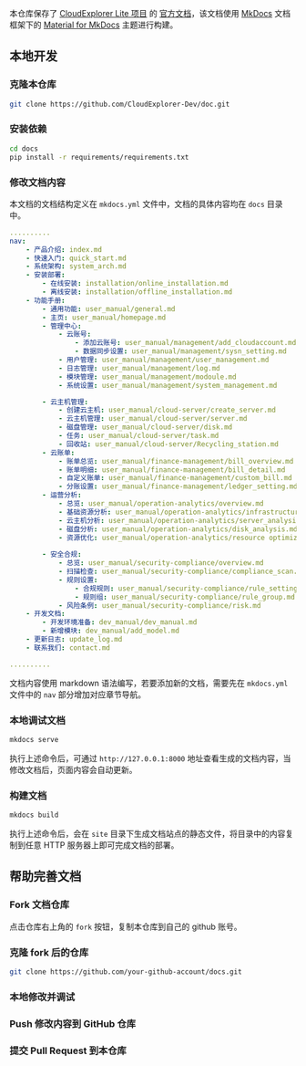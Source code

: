 本仓库保存了 [CloudExplorer Lite 项目]() 的 [官方文档](https://fit2cloud.com/cloudexplorer-lite/docs/)，该文档使用 [MkDocs]() 文档框架下的 [Material for MkDocs]() 主题进行构建。

## 本地开发

### 克隆本仓库
```bash
git clone https://github.com/CloudExplorer-Dev/doc.git
```

### 安装依赖
```bash
cd docs
pip install -r requirements/requirements.txt
```

### 修改文档内容
本文档的文档结构定义在 `mkdocs.yml` 文件中，文档的具体内容均在 `docs` 目录中。
```yaml
..........
nav:
    - 产品介绍: index.md
    - 快速入门: quick_start.md
    - 系统架构: system_arch.md
    - 安装部署:
        - 在线安装: installation/online_installation.md
        - 离线安装: installation/offline_installation.md
    - 功能手册:
        - 通用功能: user_manual/general.md
        - 主页: user_manual/homepage.md
        - 管理中心:
            - 云账号: 
                - 添加云账号: user_manual/management/add_cloudaccount.md
                - 数据同步设置: user_manual/management/sysn_setting.md
            - 用户管理: user_manual/management/user_management.md
            - 日志管理: user_manual/management/log.md
            - 模块管理: user_manual/management/modoule.md
            - 系统设置: user_manual/management/system_management.md

        - 云主机管理:
            - 创建云主机: user_manual/cloud-server/create_server.md
            - 云主机管理: user_manual/cloud-server/server.md
            - 磁盘管理: user_manual/cloud-server/disk.md
            - 任务: user_manual/cloud-server/task.md
            - 回收站: user_manual/cloud-server/Recycling_station.md
        - 云账单:
            - 账单总览: user_manual/finance-management/bill_overview.md
            - 账单明细: user_manual/finance-management/bill_detail.md
            - 自定义账单: user_manual/finance-management/custom_bill.md
            - 分账设置: user_manual/finance-management/ledger_setting.md 
        - 运营分析:
            - 总览: user_manual/operation-analytics/overview.md
            - 基础资源分析: user_manual/operation-analytics/infrastructure_analysis.md
            - 云主机分析: user_manual/operation-analytics/server_analysis.md
            - 磁盘分析: user_manual/operation-analytics/disk_analysis.md
            - 资源优化: user_manual/operation-analytics/resource optimization.md
     
        - 安全合规:
            - 总览: user_manual/security-compliance/overview.md
            - 扫描检查: user_manual/security-compliance/compliance_scan.md
            - 规则设置: 
                - 合规规则: user_manual/security-compliance/rule_setting.md
                - 规则组: user_manual/security-compliance/rule_group.md
            - 风险条例: user_manual/security-compliance/risk.md
    - 开发文档: 
        - 开发环境准备: dev_manual/dev_manual.md
        - 新增模块: dev_manual/add_model.md
    - 更新日志: update_log.md
    - 联系我们: contact.md

..........
```

文档内容使用 markdown 语法编写，若要添加新的文档，需要先在 `mkdocs.yml` 文件中的 `nav` 部分增加对应章节导航。

### 本地调试文档
```bash
mkdocs serve
```
执行上述命令后，可通过 `http://127.0.0.1:8000` 地址查看生成的文档内容，当修改文档后，页面内容会自动更新。

### 构建文档
```bash
mkdocs build
```

执行上述命令后，会在 `site` 目录下生成文档站点的静态文件，将目录中的内容复制到任意 HTTP 服务器上即可完成文档的部署。

## 帮助完善文档

### Fork 文档仓库
点击仓库右上角的 `fork` 按钮，复制本仓库到自己的 github 账号。

### 克隆 fork 后的仓库
```bash
git clone https://github.com/your-github-account/docs.git
```

### 本地修改并调试

### Push 修改内容到 GitHub 仓库

### 提交 Pull Request 到本仓库
